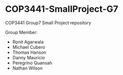 # COP3441-SmallProject-G7
COP3441 Group7 Small Project repository

Group Member:
  - Ronit Agarwala
  - Michael Cubero
  - Thomas Hanson
  - Danny Mauricio
  - Peregrino Quansah
  - Nathan Wilson
